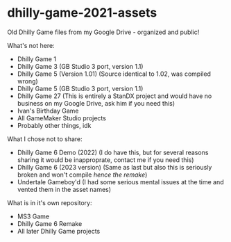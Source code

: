 # dhilly-game-2021-assets
Old Dhilly Game files from my Google Drive - organized and public!

What's not here:
* Dhilly Game 1
* Dhilly Game 3 (GB Studio 3 port, version 1.1)
* Dhilly Game 5 (Version 1.01) (Source identical to 1.02, was compiled wrong)
* Dhilly Game 5 (GB Studio 3 port, version 1.1)
* Dhilly Game 27 (This is entirely a StanDX project and would have no business on my Google Drive, ask him if you need this)
* Ivan's Birthday Game
* All GameMaker Studio projects
* Probably other things, idk

What I chose not to share:
* Dhilly Game 6 Demo (2022) (I do have this, but for several reasons sharing it would be inapproprate, contact me if you need this)
* Dhilly Game 6 (2023 version) (Same as last but also this is seriously broken and won't compile *hence the remake*)
* Undertale Gameboy'd (I had some serious mental issues at the time and vented them in the asset names)

What is in it's own repository:
* MS3 Game
* Dhilly Game 6 Remake
* All later Dhilly Game projects
